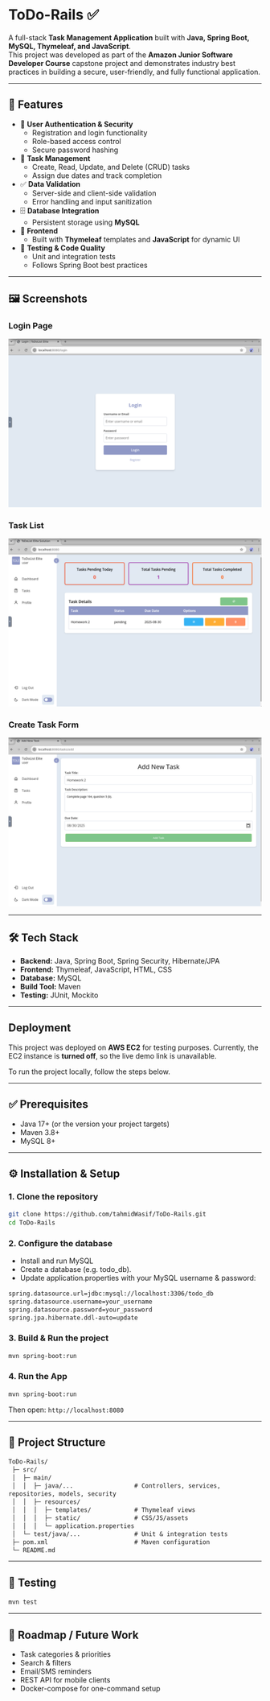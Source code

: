 # ToDo-Rails ✅
A full-stack **Task Management Application** built with **Java, Spring Boot, MySQL, Thymeleaf, and JavaScript**.  
This project was developed as part of the **Amazon Junior Software Developer Course** capstone project and demonstrates industry best practices in building a secure, user-friendly, and fully functional application.

---

## 🚀 Features
- 🔐 **User Authentication & Security**
  - Registration and login functionality
  - Role-based access control
  - Secure password hashing
- 📝 **Task Management**
  - Create, Read, Update, and Delete (CRUD) tasks
  - Assign due dates and track completion
- ✅ **Data Validation**
  - Server-side and client-side validation
  - Error handling and input sanitization
- 🗄️ **Database Integration**
  - Persistent storage using **MySQL**
- 🎨 **Frontend**
  - Built with **Thymeleaf** templates and **JavaScript** for dynamic UI
- 🧪 **Testing & Code Quality**
  - Unit and integration tests
  - Follows Spring Boot best practices

---

## 🖼️ Screenshots

### Login Page
![Login Page](screenshots/Login.png)

### Task List
![Dashboard](screenshots/Dashboard.png)

### Create Task Form
![Create Task](screenshots/TaskCreation.png)

---

## 🛠️ Tech Stack
- **Backend:** Java, Spring Boot, Spring Security, Hibernate/JPA  
- **Frontend:** Thymeleaf, JavaScript, HTML, CSS  
- **Database:** MySQL  
- **Build Tool:** Maven  
- **Testing:** JUnit, Mockito  

---

## Deployment

This project was deployed on **AWS EC2** for testing purposes.
Currently, the EC2 instance is **turned off**, so the live demo link is unavailable.

To run the project locally, follow the steps below.

---

## ✅ Prerequisites
- Java 17+ (or the version your project targets)
- Maven 3.8+
- MySQL 8+

---

## ⚙️ Installation & Setup

### 1. Clone the repository
```bash
git clone https://github.com/tahmidWasif/ToDo-Rails.git
cd ToDo-Rails
```

### 2. Configure the database
- Install and run MySQL
- Create a database (e.g. todo_db).
- Update application.properties with your MySQL username & password:
```properties
spring.datasource.url=jdbc:mysql://localhost:3306/todo_db
spring.datasource.username=your_username
spring.datasource.password=your_password
spring.jpa.hibernate.ddl-auto=update
```

### 3. Build & Run the project
```bash
mvn spring-boot:run
```

### 4. Run the App
```bash
mvn spring-boot:run
```
Then open: `http://localhost:8080`

---

## 📂 Project Structure
```
ToDo-Rails/
 ├─ src/
 │  ├─ main/
 │  │  ├─ java/...                 # Controllers, services, repositories, models, security
 │  │  ├─ resources/
 │  │  │  ├─ templates/            # Thymeleaf views
 │  │  │  ├─ static/               # CSS/JS/assets
 │  │  │  └─ application.properties
 │  └─ test/java/...               # Unit & integration tests
 ├─ pom.xml                        # Maven configuration
 └─ README.md
```

---

## 🧪 Testing
```bash
mvn test
```

---

## 🔄 Roadmap / Future Work
- Task categories & priorities
- Search & filters
- Email/SMS reminders
- REST API for mobile clients
- Docker-compose for one-command setup
